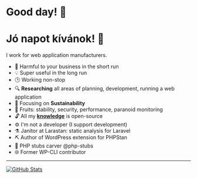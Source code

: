 # Good day! 👋

# Jó napot kívánok! 👋

I work for web application manufacturers.

- 👹 Harmful to your business in the short run
- 💡 Super useful in the long run
- 🕒 Working non-stop
- 🔍 **Researching** all areas of planning, development, running a web application
- 🎯 Focusing on **Sustainability**
- 🍇 Fruits: stability, security, performance, paranoid monitoring
- 🔓 All my [**knowledge**](https://github.com/szepeviktor/debian-server-tools#readme) is open-source
- ⚙️ I'm not a developer (I support development)
- ⚗️ Janitor at Larastan: static analysis for Laravel
- ⛏️ Author of WordPress extension for PHPStan
- 🌳 PHP stubs carver @php-stubs
- 🌐 Former WP-CLI contributor

---

[![GitHub Stats](https://github-readme-stats.vercel.app/api?username=szepeviktor)](https://github.com/pulls?q=author%3Aszepeviktor+sort%3Aupdated-desc)

